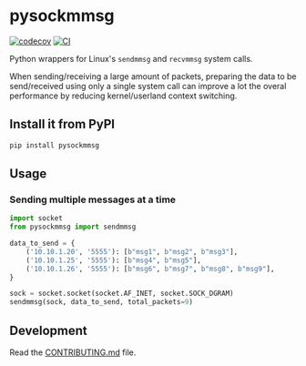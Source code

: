 # pysockmmsg

[![codecov](https://codecov.io/gh/pappacena/pysockmmsg/branch/main/graph/badge.svg?token=pysockmmsg_token_here)](https://codecov.io/gh/pappacena/pysockmmsg)
[![CI](https://github.com/pappacena/pysockmmsg/actions/workflows/main.yml/badge.svg)](https://github.com/pappacena/pysockmmsg/actions/workflows/main.yml)

Python wrappers for Linux's `sendmmsg` and `recvmmsg` system calls.

When sending/receiving a large amount of packets, preparing the data to be 
send/received using only a single system call can improve a lot the overal 
performance by reducing kernel/userland context switching.

## Install it from PyPI

```bash
pip install pysockmmsg
```

## Usage

### Sending multiple messages at a time
```py
import socket
from pysockmmsg import sendmmsg

data_to_send = {
    ('10.10.1.20', '5555'): [b"msg1", b"msg2", b"msg3"],
    ('10.10.1.25', '5555'): [b"msg4", b"msg5"],
    ('10.10.1.26', '5555'): [b"msg6", b"msg7", b"msg8", b"msg9"],
}

sock = socket.socket(socket.AF_INET, socket.SOCK_DGRAM)
sendmmsg(sock, data_to_send, total_packets=9)
```

## Development

Read the [CONTRIBUTING.md](CONTRIBUTING.md) file.
